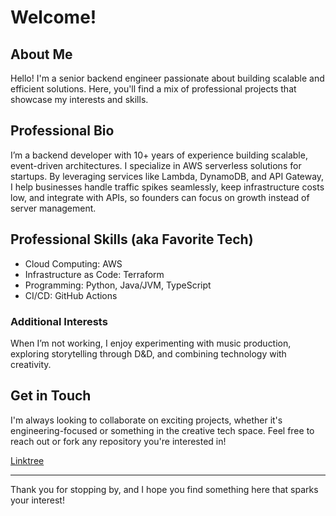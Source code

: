 # Welcome!

## About Me
Hello! I'm a senior backend engineer passionate about building scalable and efficient solutions. Here, you'll find a mix of professional projects that showcase my interests and skills.

## Professional Bio
I’m a backend developer with 10+ years of experience building scalable, event-driven architectures. I specialize in AWS serverless solutions for startups. By leveraging services like Lambda, DynamoDB, and API Gateway, I help businesses handle traffic spikes seamlessly, keep infrastructure costs low, and integrate with APIs, so founders can focus on growth instead of server management.

## Professional Skills (aka Favorite Tech)
- Cloud Computing: AWS
- Infrastructure as Code: Terraform
- Programming: Python, Java/JVM, TypeScript
- CI/CD: GitHub Actions

### Additional Interests
When I’m not working, I enjoy experimenting with music production, exploring storytelling through D&D, and combining technology with creativity. 

## Get in Touch
I'm always looking to collaborate on exciting projects, whether it's engineering-focused or something in the creative tech space. Feel free to reach out or fork any repository you're interested in!

[Linktree](https://linktr.ee/acwilsontech)

---

Thank you for stopping by, and I hope you find something here that sparks your interest!

